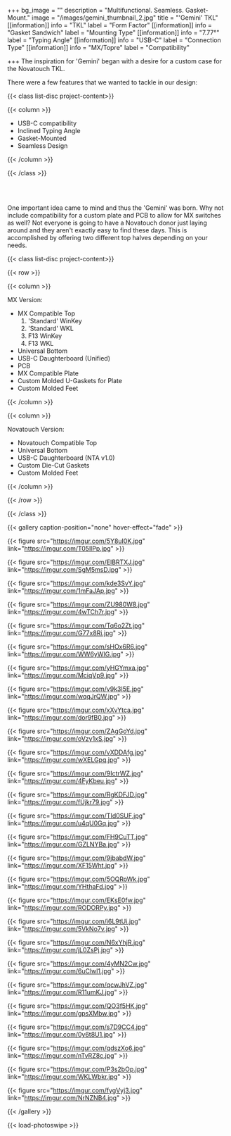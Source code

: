 +++
bg_image = ""
description = "Multifunctional. Seamless. Gasket-Mount."
image = "/images/gemini_thumbnail_2.jpg"
title = "'Gemini' TKL"
[[information]]
info = "TKL"
label = "Form Factor"
[[information]]
info = "Gasket Sandwich"
label = "Mounting Type"
[[information]]
info = "7.77°"
label = "Typing Angle"
[[information]]
info = "USB-C"
label = "Connection Type"
[[information]]
info = "MX/Topre"
label = "Compatibility"

+++
The inspiration for 'Gemini' began with a desire for a custom case for the Novatouch TKL.

There were a few features that we wanted to tackle in our design:

{{< class list-disc project-content>}}

{{< column >}}

* USB-C compatibility
* Inclined Typing Angle
* Gasket-Mounted
* Seamless Design

{{< /column >}}

{{< /class >}}

<br><br>

One important idea came to mind and thus the 'Gemini' was born. Why not include compatibility for a custom plate and PCB to allow for MX switches as well? Not everyone is going to have a Novatouch donor just laying around and they aren't exactly easy to find these days. This is accomplished by offering two different top halves depending on your needs.

{{< class list-disc project-content>}}

{{< row >}}

{{< column >}}

MX Version:

* MX Compatible Top
  1. 'Standard' WinKey
  2. 'Standard' WKL
  3. F13 WinKey
  4. F13 WKL
* Universal Bottom
* USB-C Daughterboard (Unified)
* PCB
* MX Compatible Plate
* Custom Molded U-Gaskets for Plate
* Custom Molded Feet

{{< /column >}}

{{< column >}}

Novatouch Version:

* Novatouch Compatible Top
* Universal Bottom
* USB-C Daughterboard (NTA v1.0)
* Custom Die-Cut Gaskets
* Custom Molded Feet

{{< /column >}}

{{< /row >}}

{{< /class >}}

{{< gallery caption-position="none" hover-effect="fade" >}}

{{< figure src="https://imgur.com/5Y8uI0K.jpg" link="https://imgur.com/T05llPp.jpg" >}}

{{< figure src="https://imgur.com/ElBRTXJ.jpg" link="https://imgur.com/SgM5msD.jpg" >}}

{{< figure src="https://imgur.com/kde3SvY.jpg"  link="https://imgur.com/1mFaJAp.jpg" >}}

{{< figure src="https://imgur.com/ZU980W8.jpg"  link="https://imgur.com/4wTCh7r.jpg" >}}

{{< figure src="https://imgur.com/Tq6o2Zt.jpg"  link="https://imgur.com/G77x8Ri.jpg" >}}

{{< figure src="https://imgur.com/sHOx6R6.jpg"  link="https://imgur.com/WW6yWIG.jpg" >}}

{{< figure src="https://imgur.com/yHGYmxa.jpg"  link="https://imgur.com/MciqVp9.jpg" >}}

{{< figure src="https://imgur.com/v9k3I5E.jpg"  link="https://imgur.com/wqqJrQW.jpg" >}}

{{< figure src="https://imgur.com/xXvYtca.jpg"  link="https://imgur.com/dor9fB0.jpg" >}}

{{< figure src="https://imgur.com/ZAgGoYd.jpg" link="https://imgur.com/oVzy1xS.jpg" >}}

{{< figure src="https://imgur.com/vXDDAfg.jpg"  link="https://imgur.com/wXELGpq.jpg" >}}

{{< figure src="https://imgur.com/9IctrWZ.jpg"  link="https://imgur.com/4FyKbeu.jpg" >}}

{{< figure src="https://imgur.com/RgKDFJD.jpg"  link="https://imgur.com/fUjkr79.jpg" >}}

{{< figure src="https://imgur.com/TId0SUF.jpg"  link="https://imgur.com/u4qU0Gq.jpg" >}}

{{< figure src="https://imgur.com/FH9CuTT.jpg"  link="https://imgur.com/GZLNYBa.jpg" >}}

{{< figure src="https://imgur.com/9jbabdW.jpg"  link="https://imgur.com/XF15Wht.jpg" >}}

{{< figure src="https://imgur.com/5OQRoWk.jpg"  link="https://imgur.com/YHthaFd.jpg" >}}

{{< figure src="https://imgur.com/EKsE0fw.jpg"  link="https://imgur.com/RODORPy.jpg" >}}

{{< figure src="https://imgur.com/i6L9tUi.jpg"  link="https://imgur.com/5VkNo7v.jpg" >}}

{{< figure src="https://imgur.com/N6xYhjR.jpg"  link="https://imgur.com/jL0ZsPj.jpg" >}}

{{< figure src="https://imgur.com/4yMN2Cw.jpg"  link="https://imgur.com/6uClwl1.jpg" >}}

{{< figure src="https://imgur.com/qcwJhVZ.jpg"  link="https://imgur.com/R11umKJ.jpg" >}}

{{< figure src="https://imgur.com/QO3f5HK.jpg"  link="https://imgur.com/gpsXMbw.jpg" >}}

{{< figure src="https://imgur.com/s7D9CC4.jpg"  link="https://imgur.com/0y6t8U1.jpg" >}}

{{< figure src="https://imgur.com/qdszXo6.jpg"  link="https://imgur.com/nTvRZ8c.jpg" >}}

{{< figure src="https://imgur.com/P3s2bOp.jpg"  link="https://imgur.com/WKLWbkr.jpg" >}}

{{< figure src="https://imgur.com/fygVyj3.jpg"  link="https://imgur.com/NrNZNB4.jpg" >}}

{{< /gallery >}}

{{< load-photoswipe >}}